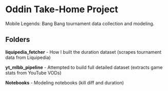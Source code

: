 # Oddin Take-Home Project

Mobile Legends: Bang Bang tournament data collection and modeling.


## Folders

**liquipedia_fetcher** - How I built the duration dataset (scrapes tournament data from Liquipedia)

**yt_mlbb_pipeline** - Attempted to build full detailed dataset (extracts game stats from YouTube VODs)

**Notebooks** - Modeling notebooks (kill diff and duration)



